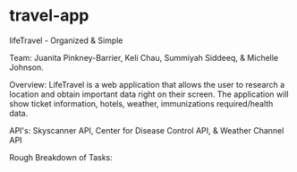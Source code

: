 # travel-app

lifeTravel - Organized & Simple

Team: Juanita Pinkney-Barrier, Keli Chau, Summiyah Siddeeq, & Michelle Johnson.

Overview: LifeTravel is a web application that allows the user to research a location and obtain important data right on their screen. The application will show ticket information, hotels, weather, immunizations required/health data. 

API's: Skyscanner API, Center for Disease Control API, & Weather Channel API

Rough Breakdown of Tasks: 









